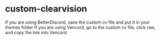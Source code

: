 # custom-clearvision
If you are using BetterDiscord, save the custom cv file and put it in your themes folder
If you are using Vencord, go to the custom cv file, click raw, and copy the link into Vencord
